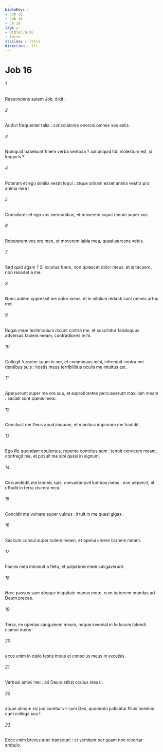 ```yaml
---
bibleKeys : 
- Job 16
- Job 16
- Jb 16
tags : 
- Bible/Jb/16
- latin
cssclass : latin
direction : ltr
---
```


# Job 16

###### 1
Respondens autem Job, dixit :
###### 2
Audivi frequenter talia : consolatores onerosi omnes vos estis.
###### 3
Numquid habebunt finem verba ventosa ? aut aliquid tibi molestum est, si loquaris ?
###### 4
Poteram et ego similia vestri loqui : atque utinam esset anima vestra pro anima mea !
###### 5
Consolarer et ego vos sermonibus, et moverem caput meum super vos.
###### 6
Roborarem vos ore meo, et moverem labia mea, quasi parcens vobis.
###### 7
Sed quid agam ? Si locutus fuero, non quiescet dolor meus, et si tacuero, non recedet a me.
###### 8
Nunc autem oppressit me dolor meus, et in nihilum redacti sunt omnes artus mei.
###### 9
Rugæ meæ testimonium dicunt contra me, et suscitatur falsiloquus adversus faciem meam, contradicens mihi.
###### 10
Collegit furorem suum in me, et comminans mihi, infremuit contra me dentibus suis : hostis meus terribilibus oculis me intuitus est.
###### 11
Aperuerunt super me ora sua, et exprobrantes percusserunt maxillam meam : saciati sunt pœnis meis.
###### 12
Conclusit me Deus apud iniquum, et manibus impiorum me tradidit.
###### 13
Ego ille quondam opulentus, repente contritus sum : tenuit cervicem meam, confregit me, et posuit me sibi quasi in signum.
###### 14
Circumdedit me lanceis suis, convulneravit lumbos meos : non pepercit, et effudit in terra viscera mea.
###### 15
Concidit me vulnere super vulnus : irruit in me quasi gigas.
###### 16
Saccum consui super cutem meam, et operui cinere carnem meam.
###### 17
Facies mea intumuit a fletu, et palpebræ meæ caligaverunt.
###### 18
Hæc passus sum absque iniquitate manus meæ, cum haberem mundas ad Deum preces.
###### 19
Terra, ne operias sanguinem meum, neque inveniat in te locum latendi clamor meus :
###### 20
ecce enim in cælo testis meus et conscius meus in excelsis.
###### 21
Verbosi amivi mei : ad Deum stillat oculus meus :
###### 22
atque utinam sic judicaretur vir cum Deo, quomodo judicatur filius hominis cum collega suo !
###### 23
Ecce enim breves anni transeunt : et semitam per quam non revertar ambulo.
